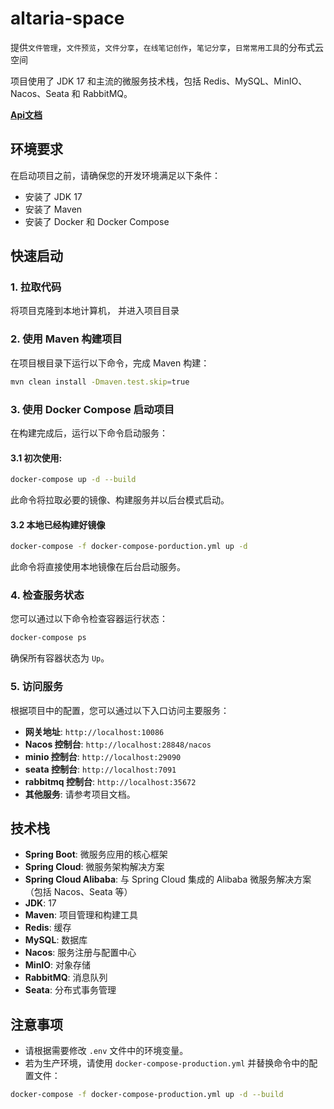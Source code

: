 # altaria-space
提供`文件管理`，`文件预览`，`文件分享`，`在线笔记创作`，`笔记分享`，`日常常用工具`的分布式云空间

项目使用了 JDK 17 和主流的微服务技术栈，包括 Redis、MySQL、MinIO、Nacos、Seata 和 RabbitMQ。

**[Api文档](https://apifox.com/apidoc/shared-089d06f9-111f-4495-a124-4d6722df4d39)**

## 环境要求

在启动项目之前，请确保您的开发环境满足以下条件：

- 安装了 JDK 17
- 安装了 Maven
- 安装了 Docker 和 Docker Compose

## 快速启动

### 1. 拉取代码

将项目克隆到本地计算机， 并进入项目目录


### 2. 使用 Maven 构建项目

在项目根目录下运行以下命令，完成 Maven 构建：

```bash
mvn clean install -Dmaven.test.skip=true
```

### 3. 使用 Docker Compose 启动项目

在构建完成后，运行以下命令启动服务：

#### 3.1 初次使用:
```bash
docker-compose up -d --build
```
此命令将拉取必要的镜像、构建服务并以后台模式启动。

#### 3.2 本地已经构建好镜像 
```bash
docker-compose -f docker-compose-porduction.yml up -d
```
此命令将直接使用本地镜像在后台启动服务。

### 4. 检查服务状态

您可以通过以下命令检查容器运行状态：

```bash
docker-compose ps
```

确保所有容器状态为 `Up`。

### 5. 访问服务

根据项目中的配置，您可以通过以下入口访问主要服务：

- **网关地址**: `http://localhost:10086`
- **Nacos 控制台**: `http://localhost:28848/nacos`
- **minio 控制台**: `http://localhost:29090`
- **seata 控制台**: `http://localhost:7091`
- **rabbitmq 控制台**: `http://localhost:35672`
- **其他服务**: 请参考项目文档。

## 技术栈
- **Spring Boot**: 微服务应用的核心框架
- **Spring Cloud**: 微服务架构解决方案
- **Spring Cloud Alibaba**: 与 Spring Cloud 集成的 Alibaba 微服务解决方案（包括 Nacos、Seata 等）
- **JDK**: 17
- **Maven**: 项目管理和构建工具
- **Redis**: 缓存
- **MySQL**: 数据库
- **Nacos**: 服务注册与配置中心
- **MinIO**: 对象存储
- **RabbitMQ**: 消息队列
- **Seata**: 分布式事务管理

## 注意事项

- 请根据需要修改 `.env` 文件中的环境变量。
- 若为生产环境，请使用 `docker-compose-production.yml` 并替换命令中的配置文件：

```bash
docker-compose -f docker-compose-production.yml up -d --build
```
